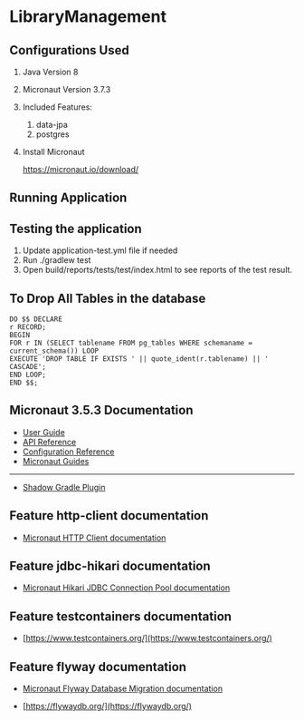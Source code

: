 # LibraryManagement

## Configurations Used
1. Java Version 8
2. Micronaut Version 3.7.3
3. Included Features:
   1. data-jpa
   2. postgres
4. Install Micronaut
   
   https://micronaut.io/download/

## Running Application


## Testing the application
1. Update application-test.yml file if needed
2. Run ./gradlew test
3. Open build/reports/tests/test/index.html to see reports of the test result.

## To Drop All Tables in the database

    DO $$ DECLARE
    r RECORD;
    BEGIN
    FOR r IN (SELECT tablename FROM pg_tables WHERE schemaname = current_schema()) LOOP
    EXECUTE 'DROP TABLE IF EXISTS ' || quote_ident(r.tablename) || ' CASCADE';
    END LOOP;
    END $$;

## Micronaut 3.5.3 Documentation

- [User Guide](https://docs.micronaut.io/3.5.3/guide/index.html)
- [API Reference](https://docs.micronaut.io/3.5.3/api/index.html)
- [Configuration Reference](https://docs.micronaut.io/3.5.3/guide/configurationreference.html)
- [Micronaut Guides](https://guides.micronaut.io/index.html)
---

- [Shadow Gradle Plugin](https://plugins.gradle.org/plugin/com.github.johnrengelman.shadow)
## Feature http-client documentation

- [Micronaut HTTP Client documentation](https://docs.micronaut.io/latest/guide/index.html#httpClient)


## Feature jdbc-hikari documentation

- [Micronaut Hikari JDBC Connection Pool documentation](https://micronaut-projects.github.io/micronaut-sql/latest/guide/index.html#jdbc)


## Feature testcontainers documentation

- [https://www.testcontainers.org/](https://www.testcontainers.org/)


## Feature flyway documentation

- [Micronaut Flyway Database Migration documentation](https://micronaut-projects.github.io/micronaut-flyway/latest/guide/index.html)

- [https://flywaydb.org/](https://flywaydb.org/)


